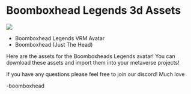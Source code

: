 # Boomboxhead Legends 3d Assets

![](https://i.imgur.com/6KWfEjw.png)

- Boomboxhead Legends VRM Avatar
- Boomboxhead (Just The Head)

Here are the assets for the Boomboxheads Legends avatar! 
You can download these assets and import them into your metaverse projects!

If you have any questions please feel free to join our discord! Much love 

-boomboxhead
